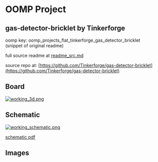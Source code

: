 # OOMP Project  
## gas-detector-bricklet  by Tinkerforge  
  
oomp key: oomp_projects_flat_tinkerforge_gas_detector_bricklet  
(snippet of original readme)  
  
  
  full source readme at [readme_src.md](readme_src.md)  
  
source repo at: [https://github.com/Tinkerforge/gas-detector-bricklet](https://github.com/Tinkerforge/gas-detector-bricklet)  
## Board  
  
[![working_3d.png](working_3d_600.png)](working_3d.png)  
## Schematic  
  
[![working_schematic.png](working_schematic_600.png)](working_schematic.png)  
  
[schematic pdf](working_schematic.pdf)  
## Images  
